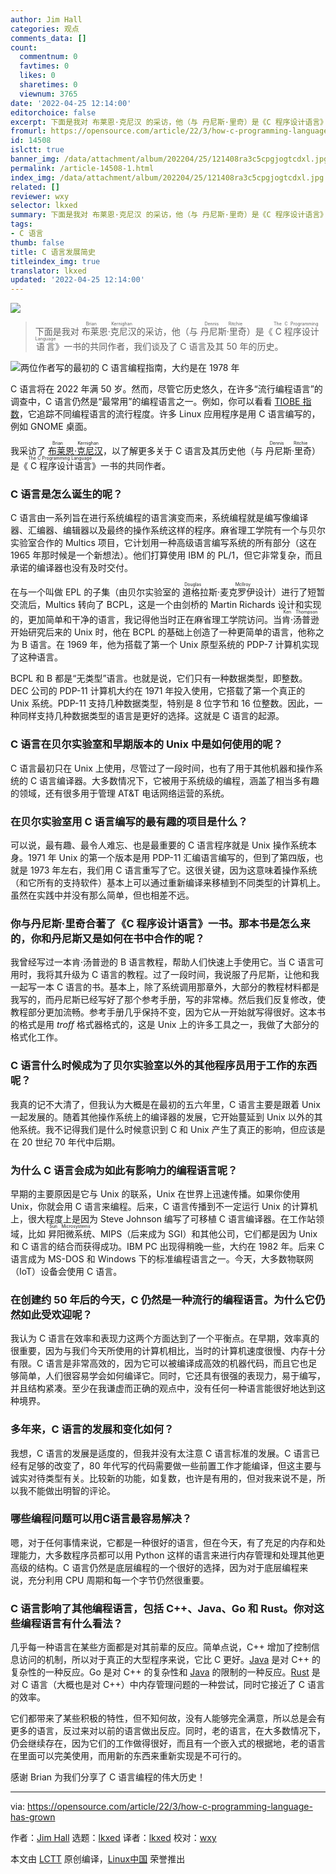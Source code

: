 ```yaml
---
author: Jim Hall
categories: 观点
comments_data: []
count:
  commentnum: 0
  favtimes: 0
  likes: 0
  sharetimes: 0
  viewnum: 3765
date: '2022-04-25 12:14:00'
editorchoice: false
excerpt: 下面是我对 布莱恩·克尼汉 的采访，他（与 丹尼斯·里奇）是《C 程序设计语言》一书的共同作者，我们谈及了 C 语言及其 50 年的历史。
fromurl: https://opensource.com/article/22/3/how-c-programming-language-has-grown
id: 14508
islctt: true
banner_img: /data/attachment/album/202204/25/121408ra3c5cpgjogtcdxl.jpg
permalink: /article-14508-1.html
index_img: /data/attachment/album/202204/25/121408ra3c5cpgjogtcdxl.jpg.thumb.jpg
related: []
reviewer: wxy
selector: lkxed
summary: 下面是我对 布莱恩·克尼汉 的采访，他（与 丹尼斯·里奇）是《C 程序设计语言》一书的共同作者，我们谈及了 C 语言及其 50 年的历史。
tags:
- C 语言
thumb: false
title: C 语言发展简史
titleindex_img: true
translator: lkxed
updated: '2022-04-25 12:14:00'
---
```


![](/data/attachment/album/202204/25/121408ra3c5cpgjogtcdxl.jpg)



> 
> 下面是我对 <ruby> 布莱恩·克尼汉 <rt>  Brian Kernighan </rt></ruby> 的采访，他（与 <ruby> 丹尼斯·里奇 <rt>  Dennis Ritchie </rt></ruby>）是《<ruby> C 程序设计语言 <rt>  The C Programming Language </rt></ruby>》一书的共同作者，我们谈及了 C 语言及其 50 年的历史。
> 
> 
> 


![两位作者写的最初的 C 语言编程指南，大约是在 1978 年](/data/attachment/album/202204/25/121416cbdzkqkcrabkjh3r.jpg)


C 语言将在 2022 年满 50 岁。然而，尽管它历史悠久，在许多“流行编程语言”的调查中，C 语言仍然是“最常用”的编程语言之一。例如，你可以看看 [TIOBE 指数](https://www.tiobe.com/tiobe-index/)，它追踪不同编程语言的流行程度。许多 Linux 应用程序是用 C 语言编写的，例如 GNOME 桌面。


我采访了 <ruby> <a href="https://opensource.com/article/22/1/interview-brian-kernighan">  布莱恩·克尼汉 </a> <rt>  Brian Kernighan </rt></ruby>，以了解更多关于 C 语言及其历史他（与 <ruby> 丹尼斯·里奇 <rt>  Dennis Ritchie </rt></ruby>）是《<ruby> C 程序设计语言 <rt>  The C Programming Language </rt></ruby>》一书的共同作者。


### C 语言是怎么诞生的呢？


C 语言由一系列旨在进行系统编程的语言演变而来，系统编程就是编写像编译器、汇编器、编辑器以及最终的操作系统这样的程序。麻省理工学院有一个与贝尔实验室合作的 Multics 项目，它计划用一种高级语言编写系统的所有部分（这在 1965 年那时候是一个新想法）。他们打算使用 IBM 的 PL/1，但它非常复杂，而且承诺的编译器也没有及时交付。


在与一个叫做 EPL 的子集（由贝尔实验室的<ruby> 道格拉斯·麦克罗伊 <rt>  Douglas McIlroy </rt></ruby> 设计）进行了短暂交流后，Multics 转向了 BCPL，这是一个由剑桥的 Martin Richards 设计和实现的，更加简单和干净的语言，我记得他当时正在麻省理工学院访问。当 <ruby> 肯·汤普逊 <rt>  Ken Thompson </rt></ruby> 开始研究后来的 Unix 时，他在 BCPL 的基础上创造了一种更简单的语言，他称之为 B 语言。在 1969 年，他为搭载了第一个 Unix 原型系统的 PDP-7 计算机实现了这种语言。


BCPL 和 B 都是“无类型”语言。也就是说，它们只有一种数据类型，即整数。DEC 公司的 PDP-11 计算机大约在 1971 年投入使用，它搭载了第一个真正的 Unix 系统。PDP-11 支持几种数据类型，特别是 8 位字节和 16 位整数。因此，一种同样支持几种数据类型的语言是更好的选择。这就是 C 语言的起源。


### C 语言在贝尔实验室和早期版本的 Unix 中是如何使用的呢？


C 语言最初只在 Unix 上使用，尽管过了一段时间，也有了用于其他机器和操作系统的 C 语言编译器。大多数情况下，它被用于系统级的编程，涵盖了相当多有趣的领域，还有很多用于管理 AT&T 电话网络运营的系统。


### 在贝尔实验室用 C 语言编写的最有趣的项目是什么？


可以说，最有趣、最令人难忘、也是最重要的 C 语言程序就是 Unix 操作系统本身。1971 年 Unix 的第一个版本是用 PDP-11 汇编语言编写的，但到了第四版，也就是 1973 年左右，我们用 C 语言重写了它。这很关键，因为这意味着操作系统（和它所有的支持软件）基本上可以通过重新编译来移植到不同类型的计算机上。虽然在实践中并没有那么简单，但也相差不远。


### 你与丹尼斯·里奇合著了《C 程序设计语言》一书。那本书是怎么来的，你和丹尼斯又是如何在书中合作的呢？


我曾经写过一本肯·汤普逊的 B 语言教程，帮助人们快速上手使用它。当 C 语言可用时，我将其升级为 C 语言的教程。过了一段时间，我说服了丹尼斯，让他和我一起写一本 C 语言的书。基本上，除了系统调用那章外，大部分的教程材料都是我写的，而丹尼斯已经写好了那个参考手册，写的非常棒。然后我们反复修改，使教程部分更加流畅。参考手册几乎保持不变，因为它从一开始就写得很好。这本书的格式是用 *troff* 格式器格式的，这是 Unix 上的许多工具之一，我做了大部分的格式化工作。


### C 语言什么时候成为了贝尔实验室以外的其他程序员用于工作的东西呢？


我真的记不大清了，但我认为大概是在最初的五六年里，C 语言主要是跟着 Unix 一起发展的。随着其他操作系统上的编译器的发展，它开始蔓延到 Unix 以外的其他系统。我不记得我们是什么时候意识到 C 和 Unix 产生了真正的影响，但应该是在 20 世纪 70 年代中后期。


### 为什么 C 语言会成为如此有影响力的编程语言呢？


早期的主要原因是它与 Unix 的联系，Unix 在世界上迅速传播。如果你使用 Unix，你就会用 C 语言来编程。后来，C 语言传播到不一定运行 Unix 的计算机上，很大程度上是因为 Steve Johnson 编写了可移植 C 语言编译器。在工作站领域，比如 <ruby> 昇阳微系统 <rp>  （ </rp> <rt>  Sun Microsystems </rt> <rp>  ） </rp></ruby>、MIPS（后来成为 SGI）和其他公司，它们都是因为 Unix 和 C 语言的结合而获得成功。IBM PC 出现得稍晚一些，大约在 1982 年。后来 C 语言成为 MS-DOS 和 Windows 下的标准编程语言之一。今天，大多数物联网（IoT）设备会使用 C 语言。


### 在创建约 50 年后的今天，C 仍然是一种流行的编程语言。为什么它仍然如此受欢迎呢？


我认为 C 语言在效率和表现力这两个方面达到了一个平衡点。在早期，效率真的很重要，因为与我们今天所使用的计算机相比，当时的计算机速度很慢、内存十分有限。C 语言是非常高效的，因为它可以被编译成高效的机器代码，而且它也足够简单，人们很容易学会如何编译它。同时，它还具有很强的表现力，易于编写，并且结构紧凑。至少在我谦虚而正确的观点中，没有任何一种语言能很好地达到这种境界。


### 多年来，C 语言的发展和变化如何？


我想，C 语言的发展是适度的，但我并没有太注意 C 语言标准的发展。C 语言已经有足够的改变了，80 年代写的代码需要做一些前置工作才能编译，但这主要与诚实对待类型有关。比较新的功能，如复数，也许是有用的，但对我来说不是，所以我不能做出明智的评论。


### 哪些编程问题可以用C语言最容易解决？


嗯，对于任何事情来说，它都是一种很好的语言，但在今天，有了充足的内存和处理能力，大多数程序员都可以用 Python 这样的语言来进行内存管理和处理其他更高级的结构。C 语言仍然是底层编程的一个很好的选择，因为对于底层编程来说，充分利用 CPU 周期和每一个字节仍然很重要。


### C 语言影响了其他编程语言，包括 C++、Java、Go 和 Rust。你对这些编程语言有什么看法？


几乎每一种语言在某些方面都是对其前辈的反应。简单点说，C++ 增加了控制信息访问的机制，所以对于真正的大型程序来说，它比 C 更好。[Java](https://opensource.com/tags/java) 是对 C++ 的复杂性的一种反应。Go 是对 C++ 的复杂性和 [Java](https://opensource.com/tags/java) 的限制的一种反应。[Rust](https://opensource.com/tags/rust) 是对 C 语言（大概也是对 C++）中内存管理问题的一种尝试，同时它接近了 C 语言的效率。


它们都带来了某些积极的特性，但不知何故，没有人能够完全满意，所以总是会有更多的语言，反过来对以前的语言做出反应。同时，老的语言，在大多数情况下，仍会继续存在，因为它们的工作做得很好，而且有一个嵌入式的根据地，老的语言在里面可以完美使用，而用新的东西来重新实现是不可行的。


感谢 Brian 为我们分享了 C 语言编程的伟大历史！




---


via: <https://opensource.com/article/22/3/how-c-programming-language-has-grown>


作者：[Jim Hall](https://opensource.com/users/jim-hall) 选题：[lkxed](https://github.com/lkxed) 译者：[lkxed](https://github.com/lkxed) 校对：[wxy](https://github.com/wxy)


本文由 [LCTT](https://github.com/LCTT/TranslateProject) 原创编译，[Linux中国](https://linux.cn/) 荣誉推出